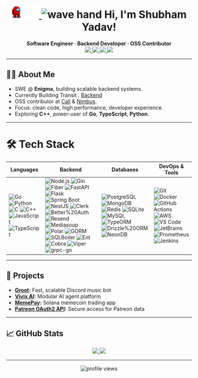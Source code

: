 <!-- Animated intro and avatar -->
<h1 align="center">
  <a href="https://zarif.pro/?ref=ghrdme" target="_blank">
    <img src="https://github.com/zarifpour/assets/blob/main/gifs/imposter.gif?raw=true" alt="imposter" width="75"/>
  </a>
  <img src="https://imgur.com/C7PX4kM.gif" width="30" height="30" alt="wave hand"/> Hi, I'm <b>Shubham Yadav</b>!
</h1>

<div align="center">
  <strong>Software Engineer · Backend Developer · OSS Contributor</strong>
  <br/>
  <a href="mailto:hi@yssh.dev">
    <img src="https://img.shields.io/badge/-hi@yssh.dev-556DB3?style=flat-square&logo=gmail&logoColor=EA4335"/>
  </a>
  <a href="https://yssh.dev" target="_blank">
    <img src="https://img.shields.io/badge/-yssh.dev-000000?style=flat-square&logo=vercel&logoColor=white"/>
  </a>
  <a href="https://yssh.dev/blog" target="_blank">
    <img src="https://img.shields.io/badge/-Blog-05122A?style=flat-square&logo=hashnode&logoColor=2962FF"/>
  </a>
  <a href="https://yssh.dev/resume" target="_blank">
    <img src="https://img.shields.io/badge/-Resume-05122A?style=flat-square&logo=readme&logoColor=FFD700"/>
  </a>
</div>

---

## 🧑‍💻 About Me
- SWE @ **Enigma**, building scalable backend systems.
- Currently Building Transit . [Backend](https://github.com/inlovewithgo/transit-backend)
- OSS contributor at [Call](https://joincall.co) & [Nimbus](https://nimbus.storage).
- Focus: clean code, high performance, developer experience.
- Exploring **C++**, power-user of **Go**, **TypeScript**, **Python**.

---

# 🛠 Tech Stack

| **Languages** | **Backend** | **Databases** | **DevOps & Tools** |
|---------------|-------------|---------------|--------------------|
| ![Go](https://img.shields.io/badge/-Go-05122A?style=flat&logo=Go&logoColor=00ADD8) ![Python](https://img.shields.io/badge/-Python-05122A?style=flat&logo=python) ![C](https://img.shields.io/badge/-C-05122A?style=flat&logo=c&logoColor=00599C&labelColor=05122A) ![C++](https://img.shields.io/badge/-C++-05122A?style=flat&logo=cplusplus&logoColor=00599C) ![JavaScript](https://img.shields.io/badge/-JavaScript-05122A?style=flat&logo=javascript) ![TypeScript](https://img.shields.io/badge/-TypeScript-05122A?style=flat&logo=typescript) | ![Node.js](https://img.shields.io/badge/-Node.js-05122A?style=flat&logo=node.js) ![Gin](https://img.shields.io/badge/-Gin-05122A?style=flat&logo=go&logoColor=00ADD8) ![Fiber](https://img.shields.io/badge/-Fiber-05122A?style=flat&logo=go&logoColor=00ADD8) ![FastAPI](https://img.shields.io/badge/-FastAPI-05122A?style=flat&logo=fastapi&logoColor=009688) ![Flask](https://img.shields.io/badge/-Flask-05122A?style=flat&logo=flask) ![Spring Boot](https://img.shields.io/badge/-Spring%20Boot-05122A?style=flat&logo=springboot) ![NestJS](https://img.shields.io/badge/-NestJS-05122A?style=flat&logo=nestjs&logoColor=E0234E) ![Clerk](https://img.shields.io/badge/-Clerk-05122A?style=flat&logo=clerk) ![Better%20Auth](https://img.shields.io/badge/-Better%20Auth-05122A?style=flat&logo=auth0&logoColor=white) ![Resend](https://img.shields.io/badge/-Resend-05122A?style=flat&logo=minutemailer&logoColor=white) ![Mediasoup](https://img.shields.io/badge/-Mediasoup-05122A?style=flat&logo=webrtc&logoColor=white) ![Polar](https://img.shields.io/badge/-Polar-05122A?style=flat&logo=polar&logoColor=white) ![GORM](https://img.shields.io/badge/-GORM-05122A?style=flat&logo=go&logoColor=00ADD8) ![SQLBoiler](https://img.shields.io/badge/-SQLBoiler-05122A?style=flat&logo=go&logoColor=00ADD8) ![Ent](https://img.shields.io/badge/-Ent-05122A?style=flat&logo=go&logoColor=00ADD8) ![Cobra](https://img.shields.io/badge/-Cobra-05122A?style=flat&logo=go&logoColor=00ADD8) ![Viper](https://img.shields.io/badge/-Viper-05122A?style=flat&logo=go&logoColor=00ADD8) ![grpc-go](https://img.shields.io/badge/-gRPC--Go-05122A?style=flat&logo=go&logoColor=00ADD8) | ![PostgreSQL](https://img.shields.io/badge/-PostgreSQL-05122A?style=flat&logo=postgresql&logoColor=336791) ![MongoDB](https://img.shields.io/badge/-MongoDB-05122A?style=flat&logo=MongoDB&logoColor=47A248) ![Redis](https://img.shields.io/badge/-Redis-05122A?style=flat&logo=redis) ![SQLite](https://img.shields.io/badge/-SQLite-05122A?style=flat&logo=SQLite&logoColor=003B57) ![MySQL](https://img.shields.io/badge/-MySQL-05122A?style=flat&logo=mysql&logoColor=4DB33D) ![TypeORM](https://img.shields.io/badge/-TypeORM-05122A?style=flat&logo=typeorm&logoColor=F37626) ![Drizzle%20ORM](https://img.shields.io/badge/-Drizzle%20ORM-05122A?style=flat&logo=drizzle&logoColor=F1E05A) ![NeonDB](https://img.shields.io/badge/-NeonDB-05122A?style=flat&logo=data:image/svg+xml;base64,PHN2ZyB3aWR0aD0iMTAwIiBoZWlnaHQ9IjEwMCIgdmlld0JveD0iMCAwIDI1NiAyNTYiIGZpbGw9IiNmZmYiIHhtbG5zPSJodHRwOi8vd3d3LnczLm9yZy8yMDAwL3N2ZyI+PHBhdGggZD0iTTAgMGgyNTZ2MjU2SDBWMHoiLz48cGF0aCBkPSJNMTI4IDM2TDQ4IDE4MEg4MFYyMjBIMTYwVjE4MEgyMDhMMTI4IDM2WiIvPjwvc3ZnPg==) | ![Git](https://img.shields.io/badge/-Git-05122A?style=flat&logo=git) ![Docker](https://img.shields.io/badge/-Docker-05122A?style=flat&logo=docker) ![GitHub Actions](https://img.shields.io/badge/-GitHub%20Actions-05122A?style=flat&logo=githubactions&logoColor=2088FF) ![AWS](https://img.shields.io/badge/-AWS-05122A?style=flat&logo=amazonaws) ![VS Code](https://img.shields.io/badge/-VS%20Code-05122A?style=flat&logo=visualstudiocode&logoColor=007ACC) ![JetBrains](https://img.shields.io/badge/-JetBrains-05122A?style=flat&logo=jetbrains) ![Prometheus](https://img.shields.io/badge/-Prometheus-05122A?style=flat&logo=prometheus&logoColor=E6522C) ![Jenkins](https://img.shields.io/badge/-Jenkins-05122A?style=flat&logo=jenkins&logoColor=D24939) |

---

## 🚀 Projects

- **[Groot](https://grootbot.pro):** Fast, scalable Discord music bot
- **[Vivix AI](https://github.com/inlovewithgo/vivix-ai):** Modular AI agent platform
- **[MemePay](https://github.com/inlovewithgo):** Solana memecoin trading app
- **[Patreon OAuth2 API](https://github.com/inlovewithgo/patreon-payment-api):** Secure access for Patreon data

---

## 📈 GitHub Stats

<p align="center">
  <a href="https://github.com/inlovewithgo">
    <img src="https://github-readme-stats-steel-omega.vercel.app/api?username=inlovewithgo&show_icons=true&include_all_commits=true&icon_color=2d77dc&title_color=2d77dc&text_color=ffffff&bg_color=0d1117&hide_border=true&number_format=long" height="160"/>
  </a>
  <a href="https://github.com/inlovewithgo">
    <img src="https://github-readme-stats-steel-omega.vercel.app/api/top-langs/?username=inlovewithgo&layout=compact&icon_color=2d77dc&title_color=2d77dc&text_color=ffffff&bg_color=0d1117&hide_border=true&langs_count=10" height="160"/>
  </a>
</p>

---

<p align="center">
  <img src="https://komarev.com/ghpvc/?username=inlovewithgo&style=flat&color=lightgray" alt="profile views"/>
</p>
